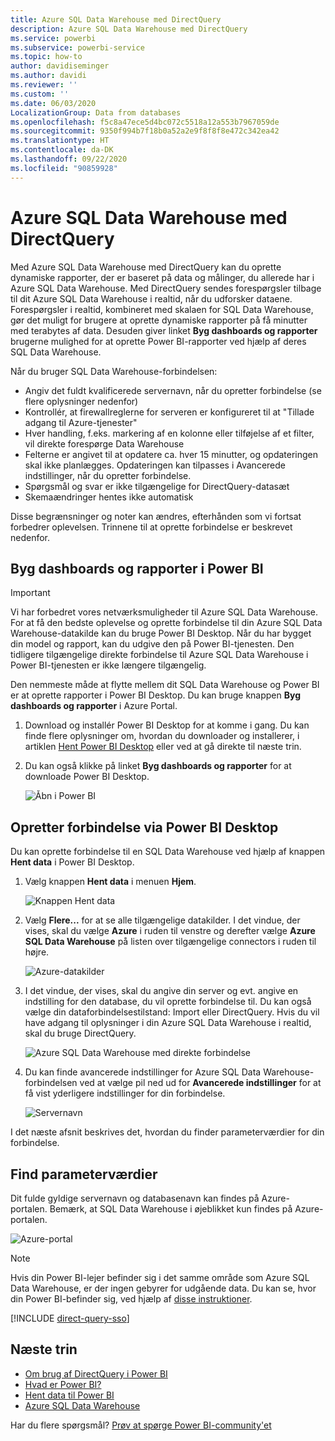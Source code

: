 ```yaml
---
title: Azure SQL Data Warehouse med DirectQuery
description: Azure SQL Data Warehouse med DirectQuery
ms.service: powerbi
ms.subservice: powerbi-service
ms.topic: how-to
author: davidiseminger
ms.author: davidi
ms.reviewer: ''
ms.custom: ''
ms.date: 06/03/2020
LocalizationGroup: Data from databases
ms.openlocfilehash: f5c8a47ece5d4bc072c5518a12a553b7967059de
ms.sourcegitcommit: 9350f994b7f18b0a52a2e9f8f8f8e472c342ea42
ms.translationtype: HT
ms.contentlocale: da-DK
ms.lasthandoff: 09/22/2020
ms.locfileid: "90859928"
---
```

# <a name="azure-sql-data-warehouse-with-directquery"></a>Azure SQL Data Warehouse med DirectQuery

Med Azure SQL Data Warehouse med DirectQuery kan du oprette dynamiske rapporter, der er baseret på data og målinger, du allerede har i Azure SQL Data Warehouse. Med DirectQuery sendes forespørgsler tilbage til dit Azure SQL Data Warehouse i realtid, når du udforsker dataene. Forespørgsler i realtid, kombineret med skalaen for SQL Data Warehouse, gør det muligt for brugere at oprette dynamiske rapporter på få minutter med terabytes af data. Desuden giver linket **Byg dashboards og rapporter** brugerne mulighed for at oprette Power BI-rapporter ved hjælp af deres SQL Data Warehouse.

Når du bruger SQL Data Warehouse-forbindelsen:

* Angiv det fuldt kvalificerede servernavn, når du opretter forbindelse (se flere oplysninger nedenfor)
* Kontrollér, at firewallreglerne for serveren er konfigureret til at "Tillade adgang til Azure-tjenester"
* Hver handling, f.eks. markering af en kolonne eller tilføjelse af et filter, vil direkte forespørge Data Warehouse
* Felterne er angivet til at opdatere ca. hver 15 minutter, og opdateringen skal ikke planlægges.  Opdateringen kan tilpasses i Avancerede indstillinger, når du opretter forbindelse.
* Spørgsmål og svar er ikke tilgængelige for DirectQuery-datasæt
* Skemaændringer hentes ikke automatisk

Disse begrænsninger og noter kan ændres, efterhånden som vi fortsat forbedrer oplevelsen. Trinnene til at oprette forbindelse er beskrevet nedenfor.

## <a name="build-dashboards-and-reports-in-power-bi"></a>Byg dashboards og rapporter i Power BI

> [!Important]
> Vi har forbedret vores netværksmuligheder til Azure SQL Data Warehouse. For at få den bedste oplevelse og oprette forbindelse til din Azure SQL Data Warehouse-datakilde kan du bruge Power BI Desktop. Når du har bygget din model og rapport, kan du udgive den på Power BI-tjenesten. Den tidligere tilgængelige direkte forbindelse til Azure SQL Data Warehouse i Power BI-tjenesten er ikke længere tilgængelig.

Den nemmeste måde at flytte mellem dit SQL Data Warehouse og Power BI er at oprette rapporter i Power BI Desktop. Du kan bruge knappen **Byg dashboards og rapporter** i Azure Portal.

1. Download og installér Power BI Desktop for at komme i gang. Du kan finde flere oplysninger om, hvordan du downloader og installerer, i artiklen [Hent Power BI Desktop](../fundamentals/desktop-get-the-desktop.md) eller ved at gå direkte til næste trin.

2. Du kan også klikke på linket **Byg dashboards og rapporter** for at downloade Power BI Desktop.

    ![Åbn i Power BI](media/service-azure-sql-data-warehouse-with-direct-connect/create-reports-01.png)


## <a name="connecting-through-power-bi-desktop"></a>Opretter forbindelse via Power BI Desktop

Du kan oprette forbindelse til en SQL Data Warehouse ved hjælp af knappen **Hent data** i Power BI Desktop. 

1. Vælg knappen **Hent data** i menuen **Hjem**.  

    ![Knappen Hent data](media/service-azure-sql-data-warehouse-with-direct-connect/create-reports-02.png)

2. Vælg **Flere...** for at se alle tilgængelige datakilder. I det vindue, der vises, skal du vælge **Azure** i ruden til venstre og derefter vælge **Azure SQL Data Warehouse** på listen over tilgængelige connectors i ruden til højre.

    ![Azure-datakilder](media/service-azure-sql-data-warehouse-with-direct-connect/create-reports-03.png)

3. I det vindue, der vises, skal du angive din server og evt. angive en indstilling for den database, du vil oprette forbindelse til. Du kan også vælge din dataforbindelsestilstand: Import eller DirectQuery. Hvis du vil have adgang til oplysninger i din Azure SQL Data Warehouse i realtid, skal du bruge DirectQuery.

    ![Azure SQL Data Warehouse med direkte forbindelse](media/service-azure-sql-data-warehouse-with-direct-connect/create-reports-04.png)

4. Du kan finde avancerede indstillinger for Azure SQL Data Warehouse-forbindelsen ved at vælge pil ned ud for **Avancerede indstillinger** for at få vist yderligere indstillinger for din forbindelse.

    ![Servernavn](media/service-azure-sql-data-warehouse-with-direct-connect/create-reports-05.png)

I det næste afsnit beskrives det, hvordan du finder parameterværdier for din forbindelse. 

## <a name="finding-parameter-values"></a>Find parameterværdier

Dit fulde gyldige servernavn og databasenavn kan findes på Azure-portalen. Bemærk, at SQL Data Warehouse i øjeblikket kun findes på Azure-portalen.

![Azure-portal](media/service-azure-sql-data-warehouse-with-direct-connect/azureportal.png)

> [!NOTE]
> Hvis din Power BI-lejer befinder sig i det samme område som Azure SQL Data Warehouse, er der ingen gebyrer for udgående data. Du kan se, hvor din Power BI-befinder sig, ved hjælp af [disse instruktioner](../admin/service-admin-where-is-my-tenant-located.md).

[!INCLUDE [direct-query-sso](../includes/direct-query-sso.md)]

## <a name="next-steps"></a>Næste trin

* [Om brug af DirectQuery i Power BI](desktop-directquery-about.md)
* [Hvad er Power BI?](../fundamentals/power-bi-overview.md)  
* [Hent data til Power BI](service-get-data.md)  
* [Azure SQL Data Warehouse](/azure/sql-data-warehouse/sql-data-warehouse-overview-what-is/)

Har du flere spørgsmål? [Prøv at spørge Power BI-community'et](https://community.powerbi.com/)